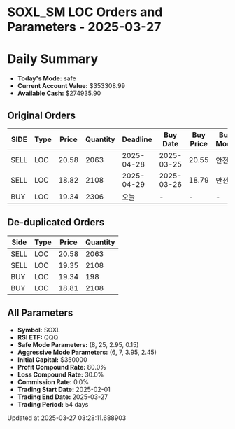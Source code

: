 # SOXL_SM LOC Orders and Parameters - 2025-03-27

# Daily Summary

- **Today's Mode:** safe
- **Current Account Value:** $353308.99
- **Available Cash:** $274935.90

## Original Orders

| SIDE | Type | Price | Quantity | Deadline | Buy Date | Buy Price | Buy Mode |
|------|------|-------|----------|----------|----------|-----------|----------|
| SELL | LOC | 20.58 | 2063 | 2025-04-28 | 2025-03-25 | 20.55 | 안전 |
| SELL | LOC | 18.82 | 2108 | 2025-04-29 | 2025-03-26 | 18.79 | 안전 |
| BUY | LOC | 19.34 | 2306 | 오늘 | - | - | - |

## De-duplicated Orders

| Side | Type | Price | Quantity |
|------|------|-------|----------|
| SELL | LOC | 20.58 | 2063 |
| SELL | LOC | 19.35 | 2108 |
| BUY | LOC | 19.34 | 198 |
| BUY | LOC | 18.81 | 2108 |

## All Parameters

- **Symbol:** SOXL
- **RSI ETF:** QQQ
- **Safe Mode Parameters:** (8, 25, 2.95, 0.15)
- **Aggressive Mode Parameters:** (6, 7, 3.95, 2.45)
- **Initial Capital:** $350000
- **Profit Compound Rate:** 80.0%
- **Loss Compound Rate:** 30.0%
- **Commission Rate:** 0.0%
- **Trading Start Date:** 2025-02-01
- **Trading End Date:** 2025-03-27
- **Trading Period:** 54 days

Updated at 2025-03-27 03:28:11.688903
